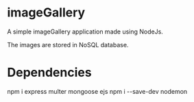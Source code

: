 # imageGallery
A simple imageGallery application made using NodeJs.

The images are stored in NoSQL database.

# Dependencies
npm i express multer mongoose ejs
npm i --save-dev nodemon
